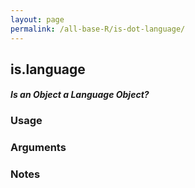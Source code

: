 ```yaml
---
layout: page
permalink: /all-base-R/is-dot-language/
---
```


## __is.language__

#### _Is an Object a Language Object?_

### Usage

### Arguments

### Notes
